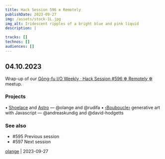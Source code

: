 ```yaml
---
title: Hack Session 596 ✼ Remotely
publishDate: 2023-09-27
img: /assets/stock-1L.jpg
img_alt: Iridescent ripples of a bright blue and pink liquid
description: |

tracks: []
technos: []
audiences: []
---
```


## 04.10.2023

Wrap-up of our [Gōng-fu I/O Weekly · Hack Session #596 ✼ Remotely ✼](https://www.meetup.com/gōngfuio/events/296108858/) meetup.

### Projects

• [Shoelace](https://shoelace.style/) and [Astro](https://astro.build/) — @olange and @rudifa
• [‹Bouboucle›](http://bouboucle.com) generative art with Javascript — @andreaskundig and @david-hodgetts 

### See also

* #595 Previous session
* #597 Next session

[olange](https://github.com/olange) | 2023-09-27


